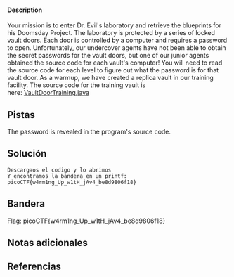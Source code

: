 
 
#### Description

Your mission is to enter Dr. Evil's laboratory and retrieve the blueprints for his Doomsday Project. The laboratory is protected by a series of locked vault doors. Each door is controlled by a computer and requires a password to open. Unfortunately, our undercover agents have not been able to obtain the secret passwords for the vault doors, but one of our junior agents obtained the source code for each vault's computer! You will need to read the source code for each level to figure out what the password is for that vault door. As a warmup, we have created a replica vault in our training facility. The source code for the training vault is here: [VaultDoorTraining.java](https://jupiter.challenges.picoctf.org/static/a4a1ca9c54d8fac9404f9cbc50d9751a/VaultDoorTraining.java)


## Pistas
The password is revealed in the program's source code.



## Solución

``` 
Descargaos el codigo y lo abrimos
Y encontramos la bandera en un printf:
picoCTF{w4rm1ng_Up_w1tH_jAv4_be8d9806f18}
```

## Bandera
Flag: picoCTF{w4rm1ng_Up_w1tH_jAv4_be8d9806f18}


## Notas adicionales


## Referencias
